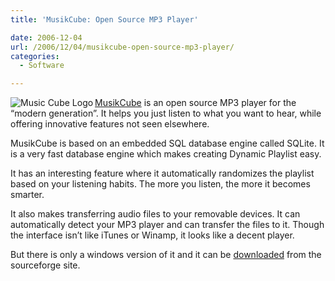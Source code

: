```yaml
---
title: 'MusikCube: Open Source MP3 Player'

date: 2006-12-04
url: /2006/12/04/musikcube-open-source-mp3-player/
categories:
  - Software

---
```

<img align="left" id="image314" alt="Music Cube Logo" src="/uploads/2006/12/musikcube_logo_r1.png" />[MusikCube][1] is an open source MP3 player for the &#8220;modern generation&#8221;. It helps you just listen to what you want to hear, while offering innovative features not seen elsewhere.

MusikCube is based on an embedded SQL database engine called SQLite. It is a very fast database engine which makes creating Dynamic Playlist easy.

It has an interesting feature where it automatically randomizes the playlist based on your listening habits. The more you listen, the more it becomes smarter.

It also makes transferring audio files to your removable devices. It can automatically detect your MP3 player and can transfer the files to it. Though the interface isn&#8217;t like iTunes or Winamp, it looks like a decent player.

But there is only a windows version of it and it can be [downloaded][2] from the sourceforge site.

 [1]: http://www.musikcube.com/page/main
 [2]: http://www.musikcube.com/page/main/download